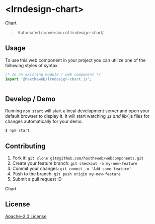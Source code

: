 # &lt;lrndesign-chart&gt;

Chart
> Automated conversion of lrndesign-chart/

## Usage
To use this web component in your project you can utilize one of the following styles of syntax.

```js
/* In an existing module / web component */
import '@haxtheweb/lrndesign-chart.js';



```

## Develop / Demo
Running `npm start` will start a local development server and open your default browser to display it. It will start watching *.js and lib/*.js files for changes automatically for your demo.
```bash
$ npm start
```


## Contributing

1. Fork it! `git clone git@github.com/haxtheweb/webcomponents.git`
2. Create your feature branch: `git checkout -b my-new-feature`
3. Commit your changes: `git commit -m 'Add some feature'`
4. Push to the branch: `git push origin my-new-feature`
5. Submit a pull request :D

Chart

## License
[Apache-2.0 License](http://opensource.org/licenses/Apache-2.0)